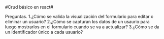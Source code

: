 #Crud básico en react#

Preguntas.
1.¿Cómo se valida la visualización del formulario para editar o eliminar un usuario?
2.¿Cómo se capturan los datos de un usaurio para luego mostrarlos en el formulario cuando se va a actualizar?
3.¿Cómo se da un identificador único a cada usuario?
